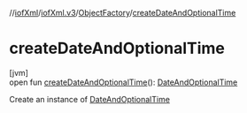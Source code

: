 //[iofXml](../../../index.md)/[iofXml.v3](../index.md)/[ObjectFactory](index.md)/[createDateAndOptionalTime](create-date-and-optional-time.md)

# createDateAndOptionalTime

[jvm]\
open fun [createDateAndOptionalTime](create-date-and-optional-time.md)(): [DateAndOptionalTime](../-date-and-optional-time/index.md)

Create an instance of [DateAndOptionalTime](../-date-and-optional-time/index.md)
